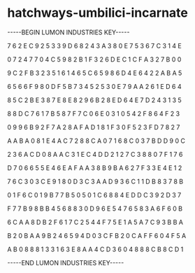 # hatchways-umbilici-incarnate

-----BEGIN LUMON INDUSTRIES KEY-----

7 6 2 E C 9 2 5 3 3 9 D 6 8 2 4 3 A 3 8 0 E 7 5 3 6 7 C 3 1 4 E

0 7 2 4 7 7 0 4 C 5 9 8 2 B 1 F 3 2 6 D E C 1 C F A 3 2 7 B 0 0

9 C 2 F B 3 2 3 5 1 6 1 4 6 5 C 6 5 9 8 6 D 4 E 6 4 2 2 A B A 5

6 5 6 6 F 9 8 0 D F 5 B 7 3 4 5 2 5 3 0 E 7 9 A A 2 6 1 E D 6 4

8 5 C 2 B E 3 8 7 E 8 E 8 2 9 6 B 2 8 E D 6 4 E 7 D 2 4 3 1 3 5

8 8 D C 7 6 1 7 B 5 8 7 F 7 C 0 6 E 0 3 1 0 5 4 2 F 8 6 4 F 2 3

0 9 9 6 B 9 2 F 7 A 2 8 A F A D 1 8 1 F 3 0 F 5 2 3 F D 7 8 2 7

A A B A 0 8 1 E 4 A C 7 2 8 8 C A 0 7 1 6 8 C 0 3 7 B D D 9 0 C

2 3 6 A C D 0 8 A A C 3 1 E C 4 D D 2 1 2 7 C 3 8 8 0 7 F 1 7 6

D 7 0 6 6 5 5 E 4 6 E A F A A 3 8 B 9 B A 6 2 7 F 3 3 E 4 E 1 2

7 6 C 3 0 3 C E 9 1 8 0 D 3 C 3 A A D 9 3 6 C 1 1 D B 8 3 7 8 B

0 1 F 6 C 0 1 9 B 7 7 B 5 0 5 0 1 C 6 8 8 4 E D D C 3 9 2 D 3 7

F 7 7 B 9 8 B B 4 5 6 8 8 3 0 D 9 6 E 5 4 7 6 5 8 3 A 6 F 6 0 B

6 C A A 8 D B 2 F 6 1 7 C 2 5 4 4 F 7 5 E 1 A 5 A 7 C 9 3 B B A

B 2 0 B A A 9 B 2 4 6 5 9 4 D 0 3 C F B 2 0 C A F F 6 0 4 F 5 A

A B 0 8 8 8 1 3 3 1 6 3 E 8 A A 4 C D 3 6 0 4 8 8 8 C B 8 C D 1

-----END LUMON INDUSTRIES KEY-----
